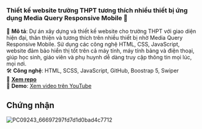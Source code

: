 ### **Thiết kế website trường THPT tương thích nhiều thiết bị ứng dụng Media Query Responsive Mobile 🏫**  
📌 **Mô tả**: Dự án xây dựng và thiết kế website cho trường THPT với giao diện hiện đại, thân thiện và tương thích trên nhiều thiết bị nhờ Media Query Responsive Mobile. Sử dụng các công nghệ HTML, CSS, JavaScript, website đảm bảo hiển thị tốt trên cả máy tính, máy tính bảng và điện thoại, giúp học sinh, giáo viên và phụ huynh dễ dàng truy cập thông tin mọi lúc, mọi nơi.  
🛠 **Công nghệ**: HTML, SCSS, JavaScript, GitHub, Boostrap 5, Swiper  
🔗 **[Xem repo](https://github.com/NTTai95/portfolio/tree/Website-THPT)**  
🎥 **Demo**: [Xem video trên YouTube](https://youtu.be/dRNs1ph3f6Y) 
## Chứng nhận
![PC09243_66697297fd7d1d0bad4c7712](https://github.com/user-attachments/assets/b86b65f1-b0f1-448c-ac74-bc837b129a81)
